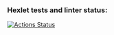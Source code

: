### Hexlet tests and linter status:
[![Actions Status](https://github.com/Aeskriss/frontend-project-lvl1/workflows/hexlet-check/badge.svg)](https://github.com/Aeskriss/frontend-project-lvl1/actions)